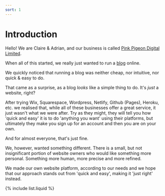 ```yaml
---
sort: 1
---
```


# Introduction

Hello! We are Claire & Adrian, and our business is called [Pink Pigeon Digital Limited][pp]. 

When all of this started, we really just wanted to run a [blog][ccc] online. 

We quickly noticed that running a blog was neither cheap, nor intuitive, nor quick & easy to do.

That came as a surprise, as a blog _looks_ like a simple thing to do. It's _just_ a website, right?

After trying Wix, Squarespace, Wordpress, Netlify, Github (Pages), Heroku, etc. we realised that, while all of these businesses offer a great service, it just wasn't what we were after. Try as they might, they will tell you how 'quick and easy' it is to do 'anything you want' using their platforms, but ultimately they make you sign up for an account and then you are on your own. 

And for almost everyone, that's just fine.

We, however, wanted something different. There is a small, but not insignificant portion of website owners who would like something more personal. Something more human, more precise and more refined.

We made our own website platform, according to our needs and we hope that our approach stands out from 'quick and easy', making it 'just right' instead.

[pp]:https://pinkpigeon.co.uk/
[ccc]:https://www.citycitycountry.co.uk/

{% include list.liquid %}
